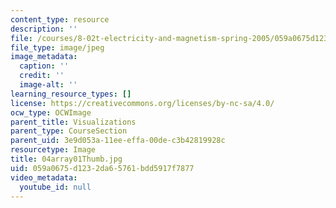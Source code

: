 ```yaml
---
content_type: resource
description: ''
file: /courses/8-02t-electricity-and-magnetism-spring-2005/059a0675d1232da65761bdd5917f7877_04array01Thumb.jpg
file_type: image/jpeg
image_metadata:
  caption: ''
  credit: ''
  image-alt: ''
learning_resource_types: []
license: https://creativecommons.org/licenses/by-nc-sa/4.0/
ocw_type: OCWImage
parent_title: Visualizations
parent_type: CourseSection
parent_uid: 3e9d053a-11ee-effa-00de-c3b42819928c
resourcetype: Image
title: 04array01Thumb.jpg
uid: 059a0675-d123-2da6-5761-bdd5917f7877
video_metadata:
  youtube_id: null
---
```

